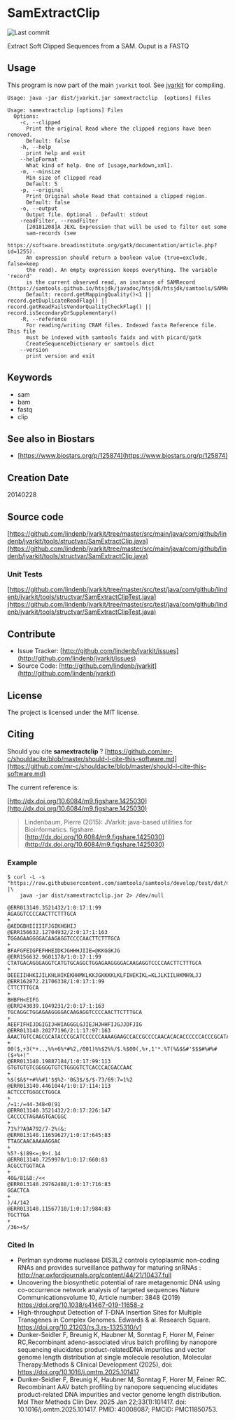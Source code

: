 # SamExtractClip

![Last commit](https://img.shields.io/github/last-commit/lindenb/jvarkit.png)

Extract Soft Clipped Sequences from a SAM. Ouput is a FASTQ


## Usage


This program is now part of the main `jvarkit` tool. See [jvarkit](JvarkitCentral.md) for compiling.


```
Usage: java -jar dist/jvarkit.jar samextractclip  [options] Files

Usage: samextractclip [options] Files
  Options:
    -c, --clipped
      Print the original Read where the clipped regions have been removed.
      Default: false
    -h, --help
      print help and exit
    --helpFormat
      What kind of help. One of [usage,markdown,xml].
    -m, --minsize
      Min size of clipped read
      Default: 5
    -p, --original
      Print Original whole Read that contained a clipped region.
      Default: false
    -o, --output
      Output file. Optional . Default: stdout
    -readFilter, --readFilter
      [20181208]A JEXL Expression that will be used to filter out some 
      sam-records (see 
      https://software.broadinstitute.org/gatk/documentation/article.php?id=1255). 
      An expression should return a boolean value (true=exclude, false=keep 
      the read). An empty expression keeps everything. The variable 'record' 
      is the current observed read, an instance of SAMRecord (https://samtools.github.io/htsjdk/javadoc/htsjdk/htsjdk/samtools/SAMRecord.html).
      Default: record.getMappingQuality()<1 || record.getDuplicateReadFlag() || record.getReadFailsVendorQualityCheckFlag() || record.isSecondaryOrSupplementary()
    -R, --reference
      For reading/writing CRAM files. Indexed fasta Reference file. This file 
      must be indexed with samtools faidx and with picard/gatk 
      CreateSequenceDictionary or samtools dict
    --version
      print version and exit

```


## Keywords

 * sam
 * bam
 * fastq
 * clip



## See also in Biostars

 * [https://www.biostars.org/p/125874](https://www.biostars.org/p/125874)



## Creation Date

20140228

## Source code 

[https://github.com/lindenb/jvarkit/tree/master/src/main/java/com/github/lindenb/jvarkit/tools/structvar/SamExtractClip.java](https://github.com/lindenb/jvarkit/tree/master/src/main/java/com/github/lindenb/jvarkit/tools/structvar/SamExtractClip.java)

### Unit Tests

[https://github.com/lindenb/jvarkit/tree/master/src/test/java/com/github/lindenb/jvarkit/tools/structvar/SamExtractClipTest.java](https://github.com/lindenb/jvarkit/tree/master/src/test/java/com/github/lindenb/jvarkit/tools/structvar/SamExtractClipTest.java)


## Contribute

- Issue Tracker: [http://github.com/lindenb/jvarkit/issues](http://github.com/lindenb/jvarkit/issues)
- Source Code: [http://github.com/lindenb/jvarkit](http://github.com/lindenb/jvarkit)

## License

The project is licensed under the MIT license.

## Citing

Should you cite **samextractclip** ? [https://github.com/mr-c/shouldacite/blob/master/should-I-cite-this-software.md](https://github.com/mr-c/shouldacite/blob/master/should-I-cite-this-software.md)

The current reference is:

[http://dx.doi.org/10.6084/m9.figshare.1425030](http://dx.doi.org/10.6084/m9.figshare.1425030)

> Lindenbaum, Pierre (2015): JVarkit: java-based utilities for Bioinformatics. figshare.
> [http://dx.doi.org/10.6084/m9.figshare.1425030](http://dx.doi.org/10.6084/m9.figshare.1425030)



### Example


```
$ curl -L -s "https://raw.githubusercontent.com/samtools/samtools/develop/test/dat/mpileup.1.sam" |\
	java -jar dist/samextractclip.jar 2> /dev/null 

@ERR013140.3521432/1:0:17:1:99
AGAGGTCCCCAACTTCTTTGCA
+
@AEDGBHIIIIIFJGIKHGHIJ
@ERR156632.12704932/2:0:17:1:163
TGGAGAAGGGGACAAGAGGTCCCCAACTTCTTTGCA
+
BFAFGFEIGFEFHHEIDKJGHHHJIIE=@KKGGKJG
@ERR156632.9601178/1:0:17:1:99
CTATGACAGGGAGGTCATGTGCAGGCTGGAGAAGGGGACAAGAGGTCCCCAACTTCTTTGCA
+
DEEEIIHHKIJILKHLHIKEKHHMKLKKJGKKKKLKLFIHEKIKL=KLJLKIILHKMH9LJJ
@ERR162872.21706338/1:0:17:1:99
CTTCTTTGCA
+
BHBFH<EIFG
@ERR243039.1049231/2:0:17:1:163
TGCAGGCTGGAGAAGGGGACAAGAGGTCCCCAACTTCTTTGCA
+
AEEFIFHIJDGIGIJHHIAGGGLGJIEJHJHHFIJGJJDFJIG
@ERR013140.20277196/2:1:17:97:163
AAACTGTCCAGCGCATACCCGCATCCCCCCAAAAGAAGCCACCGCCCCAACACACACCCCCCACCCGCATAACC
+
00($,+3(*+..,%%+6%*#%2,/001)%%$2%%/$.%$00(,%+,1'*.%7(%&$&#'$$$#%#%#($+%+)"
@ERR013140.19887184/1:0:17:99:113
GTGTGTGTCGGGGGTGTCTGGGGTCTCACCCACGACCAAC
+
%$($&$*+#%%#1'$$%2-'0&3$/$/$-73/69:7=1%2
@ERR013140.4461044/1:0:17:114:113
ACTCCCTGGGCCTGGCA
+
/=1:/=44-348<0(91
@ERR013140.3521432/2:0:17:226:147
CACCCCTAGAAGTGACGGC
+
71%??A9A792/7-2%(&:
@ERR013140.11659627/1:0:17:645:83
TTAGCAACAAAAAGGAC
+
%5?-$)89<=;9>(.14
@ERR013140.7259970/1:0:17:660:83
ACGCCTGGTACA
+
40&/81&8:/<<
@ERR013140.29762488/1:0:17:716:83
GGACTCA
+
)/4/142
@ERR013140.11567710/1:0:17:984:83
TGCTTGA
+
/36>+5/
```


### Cited In

 * Perlman syndrome nuclease DIS3L2 controls cytoplasmic non-coding RNAs and provides surveillance pathway for maturing snRNAs : http://nar.oxfordjournals.org/content/44/21/10437.full
 * Uncovering the biosynthetic potential of rare metagenomic DNA using co-occurrence network analysis of targeted sequences Nature Communicationsvolume 10, Article number: 3848 (2019)  https://doi.org/10.1038/s41467-019-11658-z
 * High-throughput Detection of T-DNA Insertion Sites for Multiple Transgenes in Complex Genomes. Edwards & al. Research Square. https://doi.org/10.21203/rs.3.rs-1325310/v1
 * Dunker-Seidler F, Breunig K, Haubner M, Sonntag F, Horer M, Feiner RC,Recombinant adeno-associated virus batch profiling by nanopore sequencing elucidates product-relatedDNA impurities and vector genome length distribution at single molecule resolution, Molecular Therapy:Methods & Clinical Development (2025), doi: https://doi.org/10.1016/j.omtm.2025.101417
 * Dunker-Seidler F, Breunig K, Haubner M, Sonntag F, Horer M, Feiner RC. Recombinant AAV batch profiling by nanopore sequencing elucidates product-related DNA impurities and vector genome length distribution. Mol Ther Methods Clin Dev. 2025 Jan 22;33(1):101417. doi: 10.1016/j.omtm.2025.101417. PMID: 40008087; PMCID: PMC11850753.


